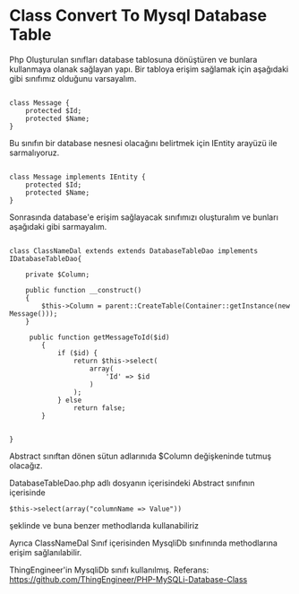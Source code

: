 

# Class Convert To Mysql Database Table

Php Oluşturulan sınıfları database tablosuna dönüştüren ve bunlara kullanmaya olanak sağlayan yapı.
Bir tabloya erişim sağlamak için aşağıdaki gibi sınıfımız olduğunu varsayalım.

<pre><code>
class Message {
    protected $Id;
    protected $Name;
}
</code></pre>

Bu sınıfın bir database nesnesi olacağını belirtmek için IEntity arayüzü ile sarmalıyoruz.
<pre><code>
class Message implements IEntity {
    protected $Id;
    protected $Name;
}
</code></pre>
Sonrasında database'e erişim sağlayacak sınıfımızı oluşturalım ve bunları aşağıdaki gibi sarmayalım.

<pre><code>
class ClassNameDal extends extends DatabaseTableDao implements IDatabaseTableDao{

    private $Column;

    public function __construct()
    {
        $this->Column = parent::CreateTable(Container::getInstance(new Message()));
    }

     public function getMessageToId($id)
        {
            if ($id) {
                return $this->select(
                    array(
                        'Id' => $id
                    )
                );
            } else
                return false;
        }


}
</code></pre>
Abstract sınıftan dönen sütun adlarınıda $Column değişkeninde tutmuş olacağız.

DatabaseTableDao.php adlı dosyanın içerisindeki
Abstract sınıfının içerisinde
<pre><code>$this->select(array("columnName => Value")) </code></pre>

şeklinde ve buna benzer methodlarıda kullanabiliriz


Ayrıca ClassNameDal Sınıf içerisinden MysqliDb sınıfınında methodlarına erişim sağlanılabilir.


ThingEngineer'in MysqliDb sınıfı kullanılmış.
Referans: https://github.com/ThingEngineer/PHP-MySQLi-Database-Class

